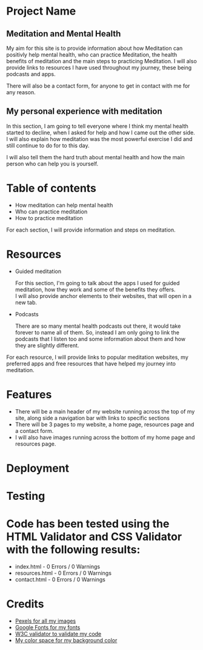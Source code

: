 <h1> Project Name</h1>
<h2> Meditation and Mental Health </h2>
<p> My aim for this site is to provide information about how Meditation can positivly help mental health, who can practice Meditation, the health benefits of meditation and the main steps to practicing Meditation. I will also provide links to resources I have used throughout my journey, these being podcasts and apps. </p>
<p> There will also be a contact form, for anyone to get in contact with me for any reason.</p>

<h2> My personal experience with meditation</h2>
<p> In this section, I am going to tell everyone where I think my mental health started to decline, when I asked for help and how I came out the other side. I will also explain how meditation was the most powerful exercise I did and still continue to do for to this day.</p>
<p> I will also tell them the hard truth about mental health and how the main person who can help you is yourself.</p>

<h1> Table of contents</h1>
<ul>
  <li> How meditation can help mental health</li>
  <li> Who can practice meditation</li>
  <li> How to practice meditation</li>
  </ul>
  <p> For each section, I will provide information and steps on meditation.</p>
  
  <h1> Resources</h1>
  <ul>
  <li> Guided meditation</li>
  <p>For this section, I'm going to talk about the apps I used for guided meditation, how they work and some of the benefits they offers.<br>
    I will also provide anchor elements to their websites, that will open in a new tab.</p>
  <li> Podcasts</li>
  <p> There are so many mental health podcasts out there, it would take forever to name all of them. So, instead I am only going to link the podcasts that I listen too and some information about them and how they are slightly different.</p>
  </ul>
  
  <p> For each resource, I will provide links to popular meditation websites, my preferred apps and free resources that have helped my journey into meditation.</p>
  
 <h1> Features</h1>
 <ul>
 <li> There will be a main header of my website running across the top of my site, along side a navigation bar with links to specific sections</li>
  <li> There will be 3 pages to my website, a home page, resources page and a contact form.</li>
  <li> I will also have images running across the bottom of my home page and resources page.</li>
  </ul>
  
  <h1>Deployment</h1>
  
  <h1>Testing</h1>
  
 <h1>Code has been tested using the HTML Validator and CSS Validator with the following results:</h1>
<ul>
<li>index.html - 0 Errors / 0 Warnings</li>
<li>resources.html - 0 Errors / 0 Warnings</li>
<li>contact.html - 0 Errors / 0 Warnings</li>
  </ul>

  
  <h1> Credits</h1>
  <ul>
  <li><a href="https://www.pexels.com/"> Pexels for all my images</a></li>
  <li><a href="https://fonts.google.com/"> Google Fonts for my fonts</a></li>
  <li><a href="https://validator.w3.org/"> W3C validator to validate my code</a></li>
  <li><a href="https://mycolor.space/"> My color space for my background color</a></li>
  </ul>
  
  
  
  
  
  
